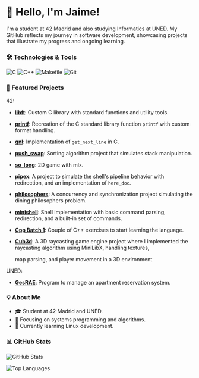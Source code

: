 # 👋 Hello, I'm Jaime!

I'm a student at 42 Madrid and also studying Informatics at UNED. My GitHub reflects my journey in software development, showcasing projects that illustrate my progress and ongoing learning.

### 🛠️ Technologies & Tools
![C](https://img.shields.io/badge/C-%2300599C.svg?style=flat&logo=c&logoColor=white) ![C++](https://img.shields.io/badge/C++-%2300599C.svg?style=flat&logo=c%2B%2B&logoColor=white)  ![Makefile](https://img.shields.io/badge/Makefile-%23E2E2E2.svg?style=flat-square) ![Git](https://img.shields.io/badge/Git-%23F1502F.svg?style=flat-square&logo=git&logoColor=white)



### 📂 Featured Projects
42:
  - [**libft**](https://github.com/jaimeol/libft): Custom C library with standard functions and utility tools.  
  - [**printf**](https://github.com/jaimeol/printf): Recreation of the C standard library function `printf` with custom format handling.
  - [**gnl**](https://github.com/jaimeol/gnl): Implementation of `get_next_line` in C.
  - [**push_swap**](https://github.com/jaimeol/push_swap): Sorting algorithm project that simulates stack manipulation.
  - [**so_long**](https://github.com/jaimeol/so_long): 2D game with mlx.
  - [**pipex**](https://github.com/jaimeol/pipex): A project to simulate the shell's pipeline behavior with redirection, and an implementation of `here_doc`.
  - [**philosophers**](https://github.com/jaimeol/philosophers): A concurrency and synchronization project simulating the dining philosophers problem.
  - [**minishell**](https://github.com/jaimeol/minishell): Shell implementation with basic command parsing, redirection, and a built-in set of commands.
  - [**Cpp Batch 1**](https://github.com/jaimeol/CppBatch1): Couple of C++ exercises to start learning the language.
  - [**Cub3d**](https://github.com/jaimeol/Cub3d): A 3D raycasting game engine project where I implemented the raycasting algorithm using MiniLibX, handling textures,

    map parsing, and player movement in a 3D environment


UNED:
  - [**GesRAE**](https://github.com/jaimeol/gesRAE): Program to manage an apartment reservation system.

### 💡 About Me
- 🎓 Student at 42 Madrid and UNED.
- 🔧 Focusing on systems programming and algorithms.
- 🌱 Currently learning Linux development.

### 📊 GitHub Stats

![GitHub Stats](https://github-readme-stats.vercel.app/api?username=jaimeol&show_icons=true&theme=dark)


![Top Languages](https://github-readme-stats.vercel.app/api/top-langs/?username=jaimeol&layout=compact&theme=dark)
